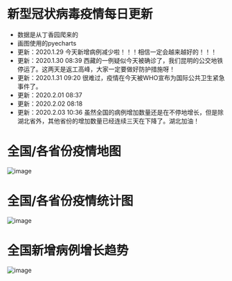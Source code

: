 # 新型冠状病毒疫情每日更新
- 数据是从丁香园爬来的
- 画图使用的pyecharts
- 更新：2020.1.29 今天新增病例减少啦！！！相信一定会越来越好的！！！
- 更新：2020.1.30 08:39 西藏的一例疑似今天被确诊了，我们昆明的公交地铁停运了。这两天是返工高峰，大家一定要做好防护措施呀！
- 更新：2020.1.31 09:20 很难过，疫情在今天被WHO宣布为国际公共卫生紧急事件了。
- 更新：2020.2.01 08:37
- 更新：2020.2.02 08:18
- 更新：2020.2.03 10:36 虽然全国的病例增加数量还是在不停地增长，但是除湖北省外，其他省份的增加数量已经连续三天在下降了。湖北加油！

# 全国/各省份疫情地图
![image](https://github.com/shadow12138/WuHanDisease/blob/master/result/r1.png)

# 全国/各省份疫情统计图
![image](https://github.com/shadow12138/WuHanDisease/blob/master/result/r2.png)

# 全国新增病例增长趋势
![image](https://github.com/shadow12138/WuHanDisease/blob/master/result/r3.png)


